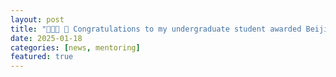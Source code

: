 ```yaml
---
layout: post
title: "🎉🎉🎉 📢 Congratulations to my undergraduate student awarded Beijing Natural Science Foundation Undergraduate Research Program!!! "
date: 2025-01-18
categories: [news, mentoring]
featured: true
---
```


